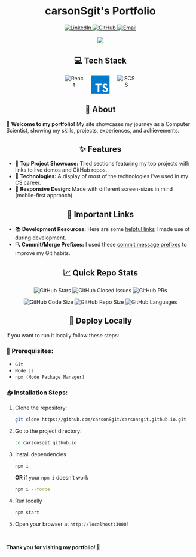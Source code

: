 <div align="center">
    <h1><strong>carsonSgit's Portfolio</strong></h1>
    <a href="https://www.linkedin.com/in/carsonspriggs">
        <img src="https://img.shields.io/badge/-LinkedIn-0077B5.svg?style=for-the-badge&logo=linkedin&logoColor=white" alt="LinkedIn" />
    </a>
    <a href="https://github.com/carsonSgit">
        <img src="https://img.shields.io/badge/-GitHub-181717.svg?style=for-the-badge&logo=github&logoColor=white" alt="GitHub" />
    </a>
    <a href="mailto:carsonspriggs8@gmail.com"> 
        <img src="https://img.shields.io/badge/-Email-D14836.svg?style=for-the-badge&logo=gmail&logoColor=white" alt="Email" /> 
    </a> 
    <br /><br />
    <img src="https://github.com/user-attachments/assets/78b42bd7-1abb-4dd5-9480-351413ee0217" width="700" />
</div>

<div align="center">
    <h2>💻 Tech Stack</h2>
    <div style="display: flex; gap: 20px; justify-content: center;">
        <img src="https://encrypted-tbn0.gstatic.com/images?q=tbn:ANd9GcTSoW3g9hjXIasgon-kpzz-lD9z4SsalyPbZA&s" alt="React" width="50" height="50" />
        <img src="https://raw.githubusercontent.com/devicons/devicon/master/icons/typescript/typescript-original.svg" alt="TypeScript" width="50" height="50" />
        <img src="https://github.com/user-attachments/assets/1259cb2a-6c04-4597-bda6-511a2990ccc8" alt="SCSS" width="50" height="50" />
    </div>
</div>

<div align="center"><h2> 📔 About </h2></div>

🌟 **Welcome to my portfolio!** My site showcases my journey as a Computer Scientist, showing my skills, projects, experiences, and achievements.

<div align="center"><h2> ✨ Features </h2></div>

- 🎨 **Top Project Showcase:** Tiled sections featuring my top projects with links to live demos and GitHub repos.
- 🔧 **Technologies:** A display of *most* of the technologies I've used in my CS career.
- 📱 **Responsive Design:** Made with different screen-sizes in mind (mobile-first approach).


<div align="center"><h2> 🔗 Important Links </h2></div>

- 📚 **Development Resources:** Here are some [helpful links](https://github.com/carsonSgit/carsonsgit.github.io/issues/9) I made use of during development.
- 🔍 **Commit/Merge Prefixes:** I used these [commit message prefixes](https://github.com/carsonSgit/carsonsgit.github.io/issues/14) to improve my Git habits.

<div align="center"><h2> 📈 Quick Repo Stats </h2></div>

<div align="center">
    <p>
        <img src="https://img.shields.io/github/stars/carsonSgit/carsonsgit.github.io?style=for-the-badge" alt="GitHub Stars" />
        <img src="https://img.shields.io/github/issues-closed/carsonSgit/carsonsgit.github.io?style=for-the-badge" alt="GitHub Closed Issues" />
        <img src="https://img.shields.io/github/issues-pr-closed/carsonSgit/carsonSgit.github.io?style=for-the-badge" alt="GitHub PRs" />
    </p>
    <p>
        <img src="https://img.shields.io/github/languages/code-size/carsonSgit/carsonSgit.github.io?style=for-the-badge" alt="GitHub Code Size" />
        <img src="https://img.shields.io/github/repo-size/carsonSgit/carsonSgit.github.io?style=for-the-badge" alt="GitHub Repo Size" />
        <img src="https://img.shields.io/github/languages/count/carsonSgit/carsonSgit.github.io?style=for-the-badge" alt="GitHub Languages" />
    </p>
</div>

<div align="center"><h2> 🚀 Deploy Locally </h2></div>
If you want to run it locally follow these steps:

### 🔧 Prerequisites:
- `Git`
- `Node.js`
- `npm (Node Package Manager)`

### 📥 Installation Steps:
1. Clone the repository:
   ```bash
   git clone https://github.com/carsonSgit/carsonsgit.github.io.git
    ```
2. Go to the project directory:
    ```bash
    cd carsonsgit.github.io
    ```
3. Install dependencies
    ```bash
    npm i
    ```
    **OR** if your `npm i` doesn't work

    ```bash
    npm i --force
    ```
4. Run locally
    ```bash
    npm start
    ```
5. Open your browser at `http://localhost:3000`!

<br />

**Thank you for visiting my portfolio! 🎉**
